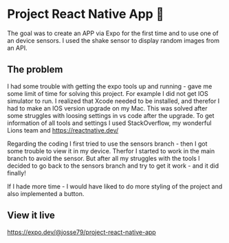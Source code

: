 # Project React Native App 📱

The goal was to create an APP via Expo for the first time and to use one of an device sensors.
I used the shake sensor to display random images from an API.

## The problem

I had some trouble with getting the expo tools up and running - gave me some limit of time for solving this project.
For example I did not get IOS simulator to run. I realized that Xcode needed to be installed, and therefor I had to make an IOS version upgrade on my Mac. This was solved after some struggles with loosing settings in vs code after the upgrade.
To get information of all tools and settings I used StackOverflow, my wonderful Lions team and https://reactnative.dev/

Regarding the coding I first tried to use the sensors branch - then I got some trouble to view it in my device. Therfor I started to work in the main branch to avoid the sensor. But after all my struggles with the tools I decided to go back to the sensors branch and try to get it work - and it did finally!

If I hade more time - I would have liked to do more styling of the project and also implemented a button.


## View it live

https://expo.dev/@josse79/project-react-native-app

